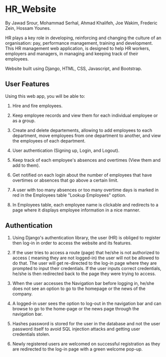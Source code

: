 # HR_Website

By Jawad Srour, Mohammad Serhal, Ahmad Khalifeh, Joe Wakim, Frederic Zein, Hossam Younes.

HR plays a key role in developing, reinforcing and changing the culture of an organisation: pay, performance management, training and development.    
This HR management web application, is designed to help HR workers, employers and managers, in managing and keeping track of their employees.   

Website built using Django, HTML, CSS, Javascript, and Bootstrap.

## User Features

Using this web app, you will be able to:

1) Hire and fire employees.

2) Keep employee records and view them for each individual employee or as a group.  

3) Create and delete departements, allowing to add employees to each department, move employees from one department to another, and view the employees of each department.    
4) User authentication (Signing up, Login, and Logout).    

5) Keep track of each employee's absences and overtimes (View them and add to them).    
6) Get notified on each login about the number of employees that have overtimes or absences that go above a certain limit.    

7) A user with too many absences or too many overtime days is marked in red in the Employees table "Lookup Employees" option. 

8) In Employees table, each employee name is clickable and redirects to a page where it displays employee information in a nice manner.

## Authentication

1) Using Django's authentication library, the user (HR) is obliged to register then log-in in order to access the website and its features. 

2) If the user tries to access a route (page) that he/she is not authorized to access ( meaning they are not logged-in) the user will not be allowed to do that. The user will get re-directed to the log-in page where they are prompted to input their credentials. If the user inputs correct credentials, he/she is then redirected back to the page they were trying to access.

3) When the user accesses the Navigation bar before logging in, he/she does not see an option to go to the homepage or the news of the company. 

4) A logged-in user sees the option to log-out in the navigation bar and can browse to go to the home-page or the news page through the navigation bar.

5) Hashes password is stored for the user in the database and not the user password itself to avoid SQL injection attacks and getting user credentials stolen.

6) Newly registered users are welcomed on successful registration as they are redirected to the log-in page with a green welcome pop-up.

